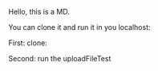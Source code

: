 Hello, this is a MD.

You can clone it and run it in you localhost:

First: clone:

Second: run the uploadFileTest